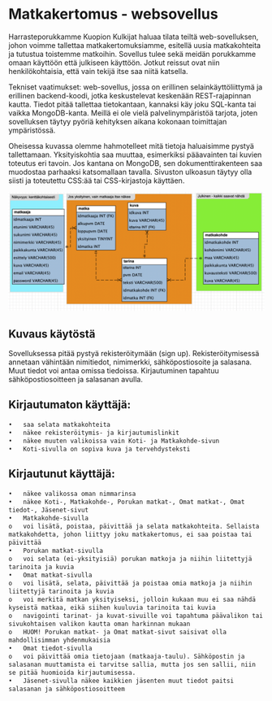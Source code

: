 # Matkakertomus - websovellus

Harrasteporukkamme Kuopion Kulkijat haluaa tilata teiltä web-sovelluksen, johon voimme tallettaa matkakertomuksiamme, esitellä uusia matkakohteita ja tutustua toistemme matkoihin. Sovellus tulee sekä meidän porukkamme omaan käyttöön että julkiseen käyttöön. Jotkut reissut ovat niin henkilökohtaisia, että vain tekijä itse saa niitä katsella.

Tekniset vaatimukset: web-sovellus, jossa on erillinen selainkäyttöliittymä ja erillinen backend-koodi, jotka keskustelevat keskenään REST-rajapinnan kautta. Tiedot pitää tallettaa tietokantaan, kannaksi käy joku SQL-kanta tai vaikka MongoDB-kanta. Meillä ei ole vielä palvelinympäristöä tarjota, joten sovelluksen täytyy pyöriä kehityksen aikana kokonaan toimittajan ympäristössä.

Oheisessa kuvassa olemme hahmotelleet mitä tietoja haluaisimme pystyä tallettamaan. Yksityiskohtia saa muuttaa, esimerkiksi pääavainten tai kuvien toteutus eri tavoin. Jos kantana on MongoDB, sen dokumenttirakenteen saa muodostaa parhaaksi katsomallaan tavalla.
Sivuston ulkoasun täytyy olla siisti ja toteutettu CSS:ää tai CSS-kirjastoja käyttäen.

![sheema](db.png)


## Kuvaus käytöstä

Sovelluksessa pitää pystyä rekisteröitymään (sign up). Rekisteröitymisessä annetaan vähintään nimitiedot, nimimerkki, sähköpostiosoite ja salasana. Muut tiedot voi antaa omissa tiedoissa.
Kirjautuminen tapahtuu sähköpostiosoitteen ja salasanan avulla.

## Kirjautumaton käyttäjä:

```
•	saa selata matkakohteita
•	näkee rekisteröitymis- ja kirjautumislinkit
•	näkee muuten valikoissa vain Koti- ja Matkakohde-sivun
•	Koti-sivulla on sopiva kuva ja tervehdysteksti

```
## Kirjautunut käyttäjä:
```
•	näkee valikossa oman nimmarinsa
•	näkee Koti-, Matkakohde-, Porukan matkat-, Omat matkat-, Omat tiedot-, Jäsenet-sivut
•	Matkakohde-sivulla
o	voi lisätä, poistaa, päivittää ja selata matkakohteita. Sellaista matkakohdetta, johon liittyy joku matkakertomus, ei saa poistaa tai päivittää
•	Porukan matkat-sivulla
o	voi selata (ei-yksityisiä) porukan matkoja ja niihin liitettyjä tarinoita ja kuvia
•	Omat matkat-sivulla
o	voi lisätä, selata, päivittää ja poistaa omia matkoja ja niihin liitettyjä tarinoita ja kuvia
o	voi merkitä matkan yksityiseksi, jolloin kukaan muu ei saa nähdä kyseistä matkaa, eikä siihen kuuluvia tarinoita tai kuvia
o	navigointi tarinat- ja kuvat-sivuille voi tapahtuma päävalikon tai sivukohtaisen valikon kautta oman harkinnan mukaan
o	HUOM! Porukan matkat- ja Omat matkat-sivut saisivat olla mahdollisimman yhdenmukaisia
•	Omat tiedot-sivulla
o	voi päivittää omia tietojaan (matkaaja-taulu). Sähköpostin ja salasanan muuttamista ei tarvitse sallia, mutta jos sen sallii, niin se pitää huomioida kirjautumisessa.
•	Jäsenet-sivulla näkee kaikkien jäsenten muut tiedot paitsi salasanan ja sähköpostiosoitteem


```

